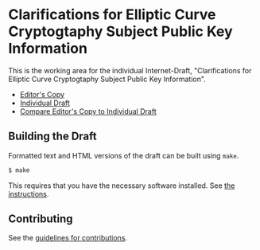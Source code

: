# Clarifications for Elliptic Curve Cryptogtaphy Subject Public Key Information

This is the working area for the individual Internet-Draft, "Clarifications for Elliptic Curve Cryptogtaphy Subject Public Key Information".

* [Editor's Copy](https://seanturner.github.io/draft-turner-5480-ku-clarifications/#go.draft-turner-5480-ku-clarifications.html)
* [Individual Draft](https://tools.ietf.org/html/draft-turner-5480-ku-clarifications)
* [Compare Editor's Copy to Individual Draft](https://seanturner.github.io/draft-turner-5480-ku-clarifications/#go.draft-turner-5480-ku-clarifications.diff)

## Building the Draft

Formatted text and HTML versions of the draft can be built using `make`.

```sh
$ make
```

This requires that you have the necessary software installed.  See
[the instructions](https://github.com/martinthomson/i-d-template/blob/master/doc/SETUP.md).


## Contributing

See the
[guidelines for contributions](https://github.com/seanturner/draft-turner-5480-ku-clarifications/blob/master/CONTRIBUTING.md).
